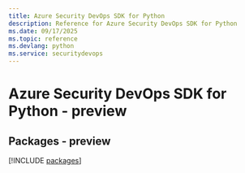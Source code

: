 ```yaml
---
title: Azure Security DevOps SDK for Python
description: Reference for Azure Security DevOps SDK for Python
ms.date: 09/17/2025
ms.topic: reference
ms.devlang: python
ms.service: securitydevops
---
```

# Azure Security DevOps SDK for Python - preview
## Packages - preview
[!INCLUDE [packages](security-devops-index.md)]